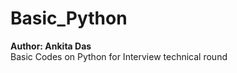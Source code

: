 # Basic_Python
<b>Author: Ankita Das</b> 
<br>
Basic Codes on Python for Interview technical round 

